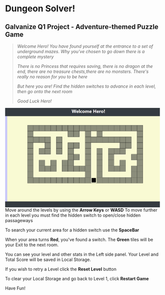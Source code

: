 # Dungeon Solver!
## Galvanize Q1 Project - Adventure-themed Puzzle Game

>_Welcome Hero! You have found yourself at the entrance to a set of underground mazes._
>_Why you've chosen to go down there is a complete mystery_
>
>_There is no Princess that requires saving, there is no dragon at the end, there are no treasure chests,there are no monsters._
>_There's really no reason for you to be here_
>
>_But here you are! Find the hidden switches to advance in each level, then go onto the next room_
>
>_Good Luck Hero!_

<img src="https://github.com/Beamer92/adventurePuzzle/blob/master/imgCap.PNG?raw=true"
     alt="Dungeon Pic"
     style="float: left; margin-right: 10px;" />

Move around the levels by using the **Arrow Keys** or **WASD**
To move further in each level you must find the hidden switch to open/close hidden passageways

To search your current area for a hidden switch use the **SpaceBar**

When your area turns **Red**, you've found a switch. The **Green** tiles will be your Exit to the next room.

You can see your level and other stats in the Left side panel. Your Level and Total Score will be saved in Local Storage.

If you wish to retry a Level click the **Reset Level** button

To clear your Local Storage and go back to Level 1, click **Restart Game**


Have Fun!
